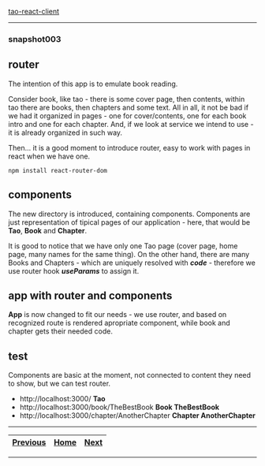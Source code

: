 [tao-react-client](https://github.com/noviKorisnik/tao-react-client#readme)
___
### snapshot003
## router
The intention of this app is to emulate book reading.

Consider book, like tao - there is some cover page, then contents, within tao there are books, then chapters and some text. All in all, it not be bad if we had it organized in pages - one for cover/contents, one for each book intro and one for each chapter. And, if we look at service we intend to use - it is already organized in such way.

Then... it is a good moment to introduce router, easy to work with pages in react when we have one.
```
npm install react-router-dom
```
## components
The new directory is introduced, containing components. Components are just representation of tipical pages of our application - here, that would be **Tao**, **Book** and **Chapter**.

It is good to notice that we have only one Tao page (cover page, home page, many names for the same thing). On the other hand, there are many Books and Chapters - which are uniquely resolved with **_code_** - therefore we use router hook **_useParams_** to assign it.
## app with router and components
**App** is now changed to fit our needs - we use router, and based on recognized route is rendered apropriate component, while book and chapter gets their needed code.
## test
Components are basic at the moment, not connected to content they need to show, but we can test router.
* http://localhost:3000/ **Tao**
* http://localhost:3000/book/TheBestBook **Book TheBestBook**
* http://localhost:3000/chapter/AnotherChapter **Chapter AnotherChapter**
___
| [Previous](https://github.com/noviKorisnik/tao-react-client/tree/snapshot002#readme) | [Home](https://github.com/noviKorisnik/tao-react-client#readme) | [Next](https://github.com/noviKorisnik/tao-react-client/tree/snapshot004#readme) |
| :-: | :-: | :-: |
___

